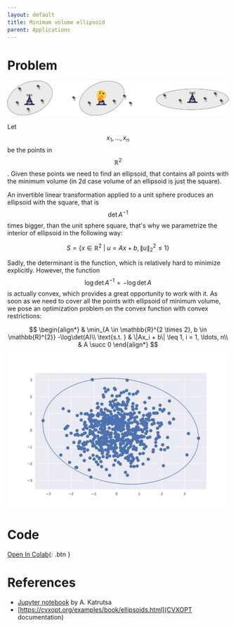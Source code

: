 ```yaml
---
layout: default
title: Minimum volume ellipsoid
parent: Applications
---
```


# Problem
![](./ellipsoid.svg)

Let $$x_1, \ldots, x_n$$ be the points in $$\mathbb{R}^2$$. Given these points we need to find an ellipsoid, that contains all points with the minimum volume (in 2d case volume of an ellipsoid is just the square).

An invertible linear transformation applied to a unit sphere produces an ellipsoid with the square, that is $$\det A^{-1}$$ times bigger, than the unit sphere square, that's why we parametrize the interior of ellipsoid in the following way:

$$
S = \{x \in \mathbb{R}^2 \; | \; u = Ax + b, \|u\|_2^2 \leq 1\}
$$

Sadly, the determinant is the function, which is relatively hard to minimize explicitly. However, the function $$\log \det A^{-1} = -\log \det A$$ is actually convex, which provides a great opportunity to work with it. As soon as we need to cover all the points with ellipsoid of minimum volume, we pose an optimization problem on the convex function with convex restrictions:


$$
\begin{align*}
& \min_{A \in \mathbb{R}^{2 \times 2}, b \in \mathbb{R}^{2}} -\log\det(A)\\
\text{s.t. } & \|Ax_i + b\| \leq 1, i = 1, \ldots, n\\
& A \succ 0
\end{align*}
$$

![](./ellipsoid2.svg)

# Code
[Open In Colab]( https://colab.research.google.com/github/MerkulovDaniil/optim/blob/master/assets/Notebooks/Ellipsoid.ipynb){: .btn }

# References
* [Jupyter notebook](https://colab.research.google.com/github/amkatrutsa/MIPT-Opt/blob/master/01-Intro/demos.ipynb#scrollTo=W264L1t1p3mF) by A. Katrutsa
* [https://cvxopt.org/examples/book/ellipsoids.html](CVXOPT documentation)
